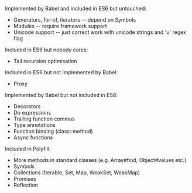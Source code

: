 Implemented by Babel and included in ES6 but untouched:
* Generators, for-of, iterators -- depend on Symbols
* Modules -- require framework support
* Unicode support -- just correct work with unicode strings and 'u' regex flag

Included in ES6 but nobody cares:
* Tail recursion optimisation

Included in ES6 but not implemented by Babel:
* Proxy

Implemented by Babel but not included in ES6:
* Decorators
* Do expressions
* Trailing function commas
* Type annotations
* Function binding (class::method)
* Async functions

Included in Polyfill:
* More methods in standard classes (e.g. Array#find, Object#values etc.)
* Symbols
* Collections (Iterable, Set, Map, WeakSet, WeakMap)
* Promises
* Reflection